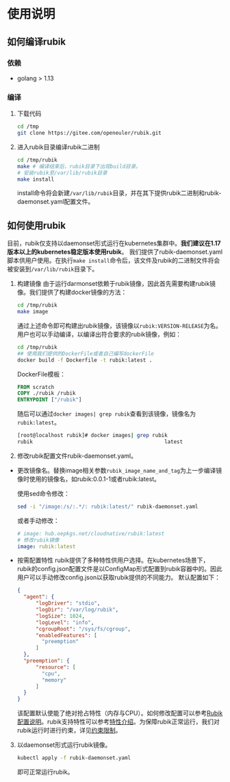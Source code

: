 # 使用说明

## 如何编译rubik
### 依赖
- golang > 1.13

### 编译
1. 下载代码
    ```bash
    cd /tmp
    git clone https://gitee.com/openeuler/rubik.git
    ```
2. 进入rubik目录编译rubik二进制
    ```bash
    cd /tmp/rubik
    make # 编译结束后，rubik目录下出现build目录。
    # 安装rubik至/var/lib/rubik目录
    make install
    ```
    install命令将会新建`/var/lib/rubik`目录，并在其下提供rubik二进制和rubik-daemonset.yaml配置文件。

## 如何使用rubik

目前，rubik仅支持以daemonset形式运行在kubernetes集群中。**我们建议在1.17版本以上的kubernetes稳定版本使用rubik**。
我们提供了rubik-daemonset.yaml脚本供用户使用。在执行`make install`命令后，该文件及rubik的二进制文件将会被安装到`/var/lib/rubik`目录下。

1. 构建镜像
    由于运行darmonset依赖于rubik镜像，因此首先需要构建rubik镜像。我们提供了构建docker镜像的方法：
    ```bash
    cd /tmp/rubik
    make image
    ```
    通过上述命令即可构建出rubik镜像，该镜像以`rubik:VERSION-RELEASE`为名。
    用户也可以手动编译，以编译出符合要求的rubik镜像，例如：
    ```bash
    cd /tmp/rubik
    ## 使用我们提供的DockerFile或者自己编写dockerFile
    docker build -f Dockerfile -t rubik:latest .
    ```
    DockerFile模板：
    ```dockerfile
    FROM scratch
    COPY ./rubik /rubik
    ENTRYPOINT ["/rubik"]
    ```
    随后可以通过`docker images| grep rubik`查看到该镜像，镜像名为`rubik:latest`。
    ```bash
    [root@localhost rubik]# docker images| grep rubik
    rubik                                           latest              712d387a34ec        About a minute ago   39.9MB
    ```
2. 修改rubik配置文件rubik-daemonset.yaml。
- 更改镜像名。替换image相关参数`rubik_image_name_and_tag`为上一步编译镜像时使用的镜像名，如rubik:0.0.1-1或者rubik:latest。

  使用sed命令修改：
  ```bash
  sed -i "/image:/s/:.*/: rubik:latest/" rubik-daemonset.yaml
  ```
  或者手动修改：
  ```yaml
  # image: hub.oepkgs.net/cloudnative/rubik:latest
  # 修改rubik镜像
  image: rubik:latest
  ```
- 按需配置特性
rubik提供了多种特性供用户选择。在kubernetes场景下，rubik的config.json配置文件是以ConfigMap形式配置到rubik容器中的。因此用户可以手动修改config.json以获取rubik提供的不同能力。
默认配置如下：
  ```json
  {
    "agent": {
        "logDriver": "stdio",
        "logDir": "/var/log/rubik",
        "logSize": 1024,
        "logLevel": "info",
        "cgroupRoot": "/sys/fs/cgroup",
        "enabledFeatures": [
          "preemption"
        ]
    },
    "preemption": {
        "resource": [
          "cpu",
          "memory"
        ]
    }
  }
  ```
  该配置默认使能了绝对抢占特性（内存与CPU）。如何修改配置可以参考[Rubik配置说明](./config.md)。rubik支持特性可以参考[特性介绍](./feature.md)。为保障rubik正常运行，我们对rubik运行时进行约束，详见[约束限制](./limitation.md)。

3. 以daemonset形式运行rubik镜像。
    ```bash
    kubectl apply -f rubik-daemonset.yaml
    ```
    即可正常运行rubik。

